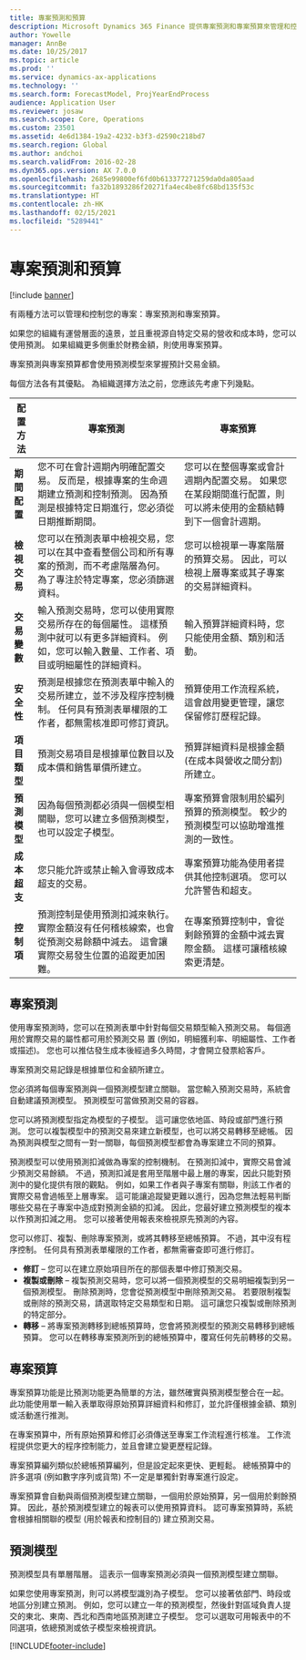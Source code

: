 ```yaml
---
title: 專案預測和預算
description: Microsoft Dynamics 365 Finance 提供專案預測和專案預算來管理和控制您的專案。
author: Yowelle
manager: AnnBe
ms.date: 10/25/2017
ms.topic: article
ms.prod: ''
ms.service: dynamics-ax-applications
ms.technology: ''
ms.search.form: ForecastModel, ProjYearEndProcess
audience: Application User
ms.reviewer: josaw
ms.search.scope: Core, Operations
ms.custom: 23501
ms.assetid: 4e6d1384-19a2-4232-b3f3-d2590c218bd7
ms.search.region: Global
ms.author: andchoi
ms.search.validFrom: 2016-02-28
ms.dyn365.ops.version: AX 7.0.0
ms.openlocfilehash: 2685e99800ef6fd0b613377271259da0da805aad
ms.sourcegitcommit: fa32b1893286f20271fa4ec4be8fc68bd135f53c
ms.translationtype: HT
ms.contentlocale: zh-HK
ms.lasthandoff: 02/15/2021
ms.locfileid: "5289441"
---
```

# <a name="project-forecasts-and-budgets"></a>專案預測和預算

[!include [banner](../includes/banner.md)]

有兩種方法可以管理和控制您的專案：專案預測和專案預算。 

如果您的組織有運營層面的遠景，並且重視源自特定交易的營收和成本時，您可以使用預測。 如果組織更多側重於財務金額，則使用專案預算。 

專案預測與專案預算都會使用預測模型來掌握預計交易金額。 

每個方法各有其優點。 為組織選擇方法之前，您應該先考慮下列幾點。

|   配置方法       |           專案預測            |        專案預算                           |
|---------------------------|------------------------------------------|----------------------------------------------------|
| **期間配置**     | 您不可在會計週期內明確配置交易。 反而是，根據專案的生命週期建立預測和控制預測。 因為預測是根據特定日期進行，您必須從日期推斷期間。 | 您可以在整個專案或會計週期內配置交易。 如果您在某段期間進行配置，則可以將未使用的金額結轉到下一個會計週期。 |
| **檢視交易**  | 您可以在預測表單中檢視交易，您可以在其中查看整個公司和所有專案的預測，而不考慮階層為何。 為了專注於特定專案，您必須篩選資料。                                       | 您可以檢視單一專案階層的預算交易。 因此，可以檢視上層專案或其子專案的交易詳細資料。                 |
| **交易變數** | 輸入預測交易時，您可以使用實際交易所存在的每個屬性。 這樣預測中就可以有更多詳細資料。 例如，您可以輸入數量、工作者、項目或明細屬性的詳細資料。         | 輸入預算詳細資料時，您只能使用金額、類別和活動。                    |
| **安全性**              | 預測是根據您在預測表單中輸入的交易所建立，並不涉及程序控制機制。 任何具有預測表單權限的工作者，都無需核准即可修訂資訊。                                        | 預算使用工作流程系統，這會啟用變更管理，讓您保留修訂歷程記錄。         |
| **項目類型**           | 預測交易項目是根據單位數目以及成本價和銷售單價所建立。  | 預算詳細資料是根據金額 (在成本與營收之間分割) 所建立。                                          |
| **預測模型**       | 因為每個預測都必須與一個模型相關聯，您可以建立多個預測模型，也可以設定子模型。           | 專案預算會限制用於編列預算的預測模型。 較少的預測模型可以協助增進推測的一致性。                           |
| **成本超支**         | 您只能允許或禁止輸入會導致成本超支的交易。   | 專案預算功能為使用者提供其他控制選項。 您可以允許警告和超支。                    |
| **控制項**               | 預測控制是使用預測扣減來執行。 實際金額沒有任何稽核線索，也會從預測交易餘額中減去。 這會讓實際交易發生位置的追蹤更加困難。                   | 在專案預算控制中，會從剩餘預算的金額中減去實際金額。 這樣可讓稽核線索更清楚。                                   |

## <a name="project-forecasts"></a>專案預測
使用專案預測時，您可以在預測表單中針對每個交易類型輸入預測交易。 每個適用於實際交易的屬性都可用於預測交易 置 (例如，明細獲利率、明細屬性、工作者或描述)。 您也可以推估發生成本後經過多久時間，才會開立發票給客戶。 

專案預測交易記錄是根據單位和金額所建立。 

您必須將每個專案預測與一個預測模型建立關聯。 當您輸入預測交易時，系統會自動建議預測模型。 預測模型可當做預測交易的容器。 

您可以將預測模型指定為模型的子模型。 這可讓您依地區、時段或部門進行預測。 您可以複製模型中的預測交易來建立新模型，也可以將交易轉移至總帳。 因為預測與模型之間有一對一關聯，每個預測模型都會為專案建立不同的預算。 

預測模型可以使用預測扣減做為專案的控制機制。 在預測扣減中，實際交易會減少預測交易餘額。 不過，預測扣減是套用至階層中最上層的專案，因此只能對預測中的變化提供有限的觀點。 例如，如果工作者與子專案有關聯，則該工作者的實際交易會過帳至上層專案。 這可能讓追蹤變更難以進行，因為您無法輕易判斷哪些交易在子專案中造成對預測金額的扣減。 因此，您最好建立預測模型的複本以作預測扣減之用。 您可以接著使用報表來檢視原先預測的內容。 

您可以修訂、複製、刪除專案預測，或將其轉移至總帳預算。 不過，其中沒有程序控制。 任何具有預測表單權限的工作者，都無需審查即可進行修訂。

-   **修訂** – 您可以在建立原始項目所在的那個表單中修訂預測交易。
-   **複製或刪除** – 複製預測交易時，您可以將一個預測模型的交易明細複製到另一個預測模型。 刪除預測時，您會從預測模型中刪除預測交易。 若要限制複製或刪除的預測交易，請選取特定交易類型和日期。 這可讓您只複製或刪除預測的特定部分。
-   **轉移** – 將專案預測轉移到總帳預算時，您會將預測模型的預測交易轉移到總帳預算。 您可以在轉移專案預測所到的總帳預算中，覆寫任何先前轉移的交易。

## <a name="project-budgets"></a>專案預算
專案預算功能是比預測功能更為簡單的方法，雖然確實與預測模型整合在一起。 此功能使用單一輸入表單取得原始預算詳細資料和修訂，並允許僅根據金額、類別或活動進行推測。 

在專案預算中，所有原始預算和修訂必須傳送至專案工作流程進行核准。 工作流程提供您更大的程序控制能力，並且會建立變更歷程記錄。 

專案預算編列類似於總帳預算編列，但是設定起來更快、更輕鬆。 總帳預算中的許多選項 (例如數字序列或貨幣) 不一定是單獨針對專案進行設定。

專案預算會自動與兩個預測模型建立關聯，一個用於原始預算，另一個用於剩餘預算。 因此，基於預測模型建立的報表可以使用預算資料。 認可專案預算時，系統會根據相關聯的模型 (用於報表和控制目的) 建立預測交易。

## <a name="forecast-models"></a>預測模型
預測模型具有單層階層。 這表示一個專案預測必須與一個預測模型建立關聯。

如果您使用專案預測，則可以將模型識別為子模型。 您可以接著依部門、時段或地區分別建立預測。 例如，您可以建立一年的預測模型，然後針對區域負責人提交的東北、東南、西北和西南地區預測建立子模型。 您可以選取可用報表中的不同選項，依總預測或依子模型來檢視資訊。





[!INCLUDE[footer-include](../includes/footer-banner.md)]